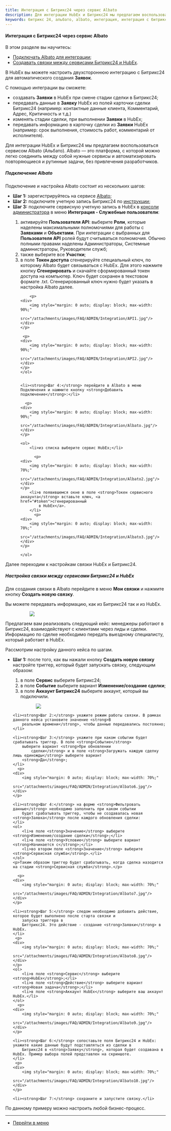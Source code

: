 ```yaml
---
title: Интеграция с Битрикс24 через сервис Albato
description: Для интеграции HubEx и Битрикс24 мы предлагаем воспользоваться сервисом Albato (Альбато). Albato — это платформа, с которой можно легко соединить между собой нужные сервисы и автоматизировать повторяющиеся и рутинные задачи, без привлечения разработчиков. 
keywords: битрикс 24, альбато, albato, интеграция, интеграция с битрикс 24, hubex, хабекс, хубекс, хабикс, битрикс24, habex
---
```


#### Интеграция с Битрикс24 через сервис Albato
В этом разделе вы научитесь:
<html>
<meta charset="utf-8">
<ul>
    <li><a href="#Albato">Подключать Albato для интеграции</a>;</li>
    <li><a href="#bundle">Создавать связки между сервисами Битрикс24 и HubEx</a>.</li>

</ul>
</html>
<body>

<p>В HubEx вы можете настроить двухстороннюю интеграцию с Битрикс24 для автоматического создания <strong>Заявок</strong>.
</p>
<p>С помощью интеграции вы сможете:</p>
<ul>
    <li>создавать <strong>Заявки</strong> в HubEx при смене стадии сделки в Битрикс24;</li>
    <li>передавать данные в <strong>Заявку</strong> HubEx из полей карточки сделки Битрикс24 (например: контактные
        данные клиента,
        Комментарий, Адрес, Критичность и т.д.)
    </li>
    <li>изменять стадии сделки, при выполнении <strong>Заявки</strong> в HubEx;</li>
    <li>передавать информацию в карточку сделки из <strong>Заявки</strong> HubEx (например: срок выполнения, стоимость
        работ, комментарий от
        исполнителя).
    </li>
</ul>

<p>Для интеграции HubEx и Битрикс24 мы предлагаем воспользоваться сервисом Albato (Альбато).
    Albato — это платформа, с которой можно легко соединить между собой нужные сервисы и автоматизировать повторяющиеся
    и
    рутинные задачи, без привлечения разработчиков. </p>

<h5 id="Albato">Подключение Albato</h5>

<p>Подключение и настройка Albato состоит из нескольких шагов:</p>

<ul>
    <li><strong>Шаг 1:</strong> зарегистрируйтесь на сервисе <a href="https://albato.ru/" target="_blank">Albato</a>;
    </li>
    <li><strong>Шаг 2:</strong> подключите учетную запись Битрикс24 по <a
            href="https://blog.albato.ru/connecting-bitrix24-to-albato/#:~:text=%D0%A1%D0%BE%D0%B7%D0%B4%D0%B0%D0%BD%D0%B8%D0%B5%20%D0%BF%D0%BE%D0%B4%D0%BA%D0%BB%D1%8E%D1%87%D0%B5%D0%BD%D0%B8%D1%8F%20%D0%B2%20Albato,%D1%81%D1%82%D1%80%D0%B0%D0%BD%D0%B8%D1%86%D1%8B%20%D1%81%20%D0%BE%D1%82%D0%BA%D1%80%D1%8B%D1%82%D1%8B%D0%BC%20%C2%AB%D0%91%D0%B8%D1%82%D1%80%D0%B8%D0%BA%D1%8124%C2%BB."
            target="_blank">инструкции</a>;
    </li>
    <li><strong>Шаг 3:</strong> подключите сервисную учетную запись в HubEx в <a
            href="https://wiki.hubex.ru/docs/FAQ/RU/admin/HowToEnterTheAdmin.html">консоли
        администратора</a> в меню <strong>Интеграция - Служебные пользователи</strong>:
    </li>
    <ol>
        <li>активируйте <strong>Пользователя API</strong>: выберите <strong>Роли</strong>, которые наделены
            максимальными полномочиями для работы с
            <strong>Заявками</strong> и
            <strong>Объектами</strong>. При интеграции с выбранных для <strong>Пользователя API</strong> ролей будут
            считываться полномочия. Обычно
            полными правами наделены Администраторы, Системные администраторы, Руководители служб;
        </li>
        <li>также выберите все
            <strong>Участки</strong>;
        </li>
        <li id="token">в поле <strong>Токен доступа</strong> сгенерируйте специальный ключ, по которому Albato будет
            связываться с HubEx. Для этого нажмите кнопку <strong>Сгенерировать</strong> и скачайте сформированный
            токен доступа на компьютер. Ключ будет сохранен в текстовом формате .txt. Сгенерированный ключ нужно будет
            указать в настройка Albato далее.
        </li>

        <p>
    <div>
        <img style="margin: 0 auto; display: block; max-width: 90%;"
             src="/attachments/images/FAQ/ADMIN/Integration/API1.jpg"/>
    </div>
    </p>

     <p>
    <div>
        <img style="margin: 0 auto; display: block; max-width: 90%;"
             src="/attachments/images/FAQ/ADMIN/Integration/API2.jpg"/>
    </div>
    </p>
    </ol>


    <li><strong>Шаг 4:</strong> перейдите в Albato в меню Подключения и нажмите кнопку <strong>Добавить подключение</strong>:</li>

      <p>
    <div>
        <img style="margin: 0 auto; display: block; max-width: 90%;"
             src="/attachments/images/FAQ/ADMIN/Integration/Albato.jpg"/>
    </div>
    </p>

    <ol>
        <li>из списка выберите сервис HubEx;</li>

          <p>
    <div>
        <img style="margin: 0 auto; display: block; max-width: 70%;"
             src="/attachments/images/FAQ/ADMIN/Integration/Albato2.jpg"/>
    </div>
    </p>
        <li>в появившемся окне в поле <strong>Токен сервисного аккаунта</strong> вставьте ключ, <a href="#token">сгенерированный
            в HubEx</a>.
        </li>
          <p>
    <div>
        <img style="margin: 0 auto; display: block; max-width: 70%;"
             src="/attachments/images/FAQ/ADMIN/Integration/Albato3.jpg"/>
    </div>
    </p>

    </ol>

</ul>
<p>Далее переходим к настройкам связки HubEx и Битрикс24.</p>

<h5 id="bundle">Настройка связки между сервисами Битрикс24 и HubEx</h5>

<p>Для создания связки в Albato перейдите в меню <strong>Мои связки</strong> и нажмите кнопку <strong>Создать новую
    связку</strong>.</p>
<p>Вы можете передавать информацию, как из Битрикс24 так и из HubEx.</p>
  <p>
    <div>
        <img style="margin: 0 auto; display: block; max-width: 70%;"
             src="/attachments/images/FAQ/ADMIN/Integration/Albato4.jpg"/>
    </div>
    </p>

<p>Предлагаем вам реализовать следующий кейс: менеджеры работают в Битрикс24, взаимодействуют с клиентами через лиды и
    сделки. Информацию по сделке необходимо передать выездному специалисту, который работает в HubEx.</p>
<p>Рассмотрим настройку данного кейса по шагам.</p>

<ul>
    <li><strong>Шаг 1:</strong> после того, как вы нажали кнопку <strong>Создать новую
        связку</strong> настройте триггер, который будет запускать связку, следующим образом:
    </li>
    <ol>
        <li>в поле <strong>Сервис</strong> выберите Битрикс24;</li>
        <li>в поле <strong>Событие</strong> выберите вариант <strong>Изменение/создание сделки</strong>;</li>
        <li>в поле <strong>Аккаунт Битрикс24</strong> выберите аккаунт, который вы подключили.</li>
    </ol>

  <p>
    <div>
        <img style="margin: 0 auto; display: block; max-width: 70%;"
             src="/attachments/images/FAQ/ADMIN/Integration/Albato5.jpg"/>
    </div>
    </p>

    <li><strong>Шаг 2:</strong> укажите режим работы связки. В рамках данного кейса установите значение <strong>В
        реальном времени</strong>, чтобы данные передавались постоянно;
    </li>

    <li><strong>Шаг 3:</strong> укажите при каком событии будет срабатывать триггер. В поле <strong>Событие</strong>
        выберите вариант <strong>При обновлении
            сделки</strong> и в поле <strong>Загружать каждую сделку лишь единожды</strong> выберите вариант
        <strong>Да</strong>;
    </li>
      <p>
    <div>
        <img style="margin: 0 auto; display: block; max-width: 70%;"
             src="/attachments/images/FAQ/ADMIN/Integration/Albato6.jpg"/>
    </div>
    </p>

    <li><strong>Шаг 4:</strong> на форме <strong>Фильтровать данные</strong> необходимо заполнить при каком событии
        будет срабатывать триггер, чтобы не создавалась новая <strong>Заявка</strong> после каждого обновления сделки:
    </li>
    <ol>
        <li>в поле <strong>Значение</strong> выберите <strong>Изменение/создание сделки</strong>;</li>
        <li>в поле <strong>Условие</strong> выберите вариант <strong>Начинается с</strong>;</li>
        <li>во втором поле <strong>Значение</strong> выберите <strong>Сервисная служба</strong>.</li>
    </ol>
    <p>Таким образом триггер будет срабатывать, когда сделка назодится на стадии <strong>Сервисная служба</strong>.</p>

      <p>
    <div>
        <img style="margin: 0 auto; display: block; max-width: 70%;"
             src="/attachments/images/FAQ/ADMIN/Integration/Albato7.jpg"/>
    </div>
    </p>

    <li><strong>Шаг 5:</strong> следом необходимо добавить действие, которое будет выполнено после старта связки и
        запуска триггера в
        Биттрикс24. Это действие - создание <strong>Заявки</strong> в HubEx.
    </li>
     <p>
    <div>
        <img style="margin: 0 auto; display: block; max-width: 70%;"
             src="/attachments/images/FAQ/ADMIN/Integration/Albato8.jpg"/>
    </div>
    </p>
    <ol>
        <li>в поле <strong>Сервис</strong> выберите <strong>HubEx</strong>;</li>
        <li>в поле <strong>Действие</strong> выберите вариант <strong>Новая задача</strong>;</li>
        <li>в поле <strong>Аккаунт HubEx</strong> выберите ваш аккаунт HubEx.</li>
    </ol>
      <p>
    <div>
        <img style="margin: 0 auto; display: block; max-width: 70%;"
             src="/attachments/images/FAQ/ADMIN/Integration/Albato9.jpg"/>
    </div>
    </p>

    <li><strong>Шаг 6:</strong> сопоставьте поля Битрикс24 и HubEx: укажите какие данные будут подставляться из сделки в
        Битрикс24 в <strong>Заявку</strong>, которая будет создавана в HubEx. Пример выбора полей представлен на скриншоте.
    </li>
     <p>
    <div>
        <img style="margin: 0 auto; display: block; max-width: 70%;"
             src="/attachments/images/FAQ/ADMIN/Integration/Albato10.jpg"/>
    </div>
    </p>

    <li><strong>Шаг 7:</strong> сохраните и запустите связку.</li>
</ul>

<p>По данному примеру можно настроить любой бизнес-процесс.</p>

</body>

____
- [Перейти в меню](http://wiki.hubex.ru)
